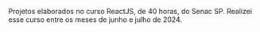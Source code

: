 Projetos elaborados no curso ReactJS, de 40 horas, do Senac SP. 
Realizei esse curso entre os meses de junho e julho de 2024.
